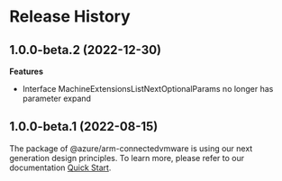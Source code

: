 # Release History
    
## 1.0.0-beta.2 (2022-12-30)
    
**Features**

  - Interface MachineExtensionsListNextOptionalParams no longer has parameter expand
    
    
## 1.0.0-beta.1 (2022-08-15)

The package of @azure/arm-connectedvmware is using our next generation design principles. To learn more, please refer to our documentation [Quick Start](https://aka.ms/js-track2-quickstart).
